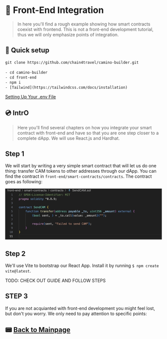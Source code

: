 #  🍱 Front-End Integration

> In here you'll find a rough example showing how smart contracts coexist with frontend. This is not a front-end development tutorial, thus we will only emphasize points of integration.

## 🌌 Quick setup
```
git clone https://github.com/chain4travel/camino-builder.git

- cd camino-builder
- cd front-end
- npm i
- [Tailwind](https://tailwindcss.com/docs/installation)
```

[Setting Up Your .env File](../setup/README.md#setting-up-env-file)

## 💿 IntrO
> Here you'll find several chapters on how you integrate your smart contract with front-end and have so that you are one step closer to a complete dApp. We will use React.js and Hardhat.

## Step 1

We will start by writing a very simple smart contract that will let us do one thing: transfer CAM tokens to other addresses through our dApp. You can find the contract in `front-end/smart-contracts/contracts`. The contract goes as following:

![image](https://github.com/juuroudojo/toolsReal/blob/main/images/Image%2030.11.2023%20at%2018.05.jpeg)

## Step 2

We'll use Vite to bootstrap our React App. Install it by running `$ npm create vite@latest`. 

TODO: CHECK OUT GUIDE AND FOLLOW STEPS


## STEP 3

If you are not acquianted with front-end development you might feel lost, but don't you worry. We only need to pay attention to specific points:


 ## 📟 [Back to Mainpage](https://github.com/chain4travel/camino-builder)

